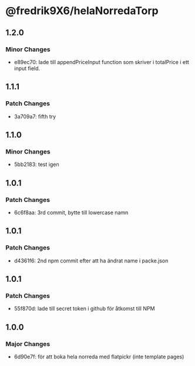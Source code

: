 # @fredrik9X6/helaNorredaTorp

## 1.2.0

### Minor Changes

- e89ec70: lade till appendPriceInput function som skriver i totalPrice i ett input field.

## 1.1.1

### Patch Changes

- 3a709a7: fifth try

## 1.1.0

### Minor Changes

- 5bb2183: test igen

## 1.0.1

### Patch Changes

- 6c6f8aa: 3rd commit, bytte till lowercase namn

## 1.0.1

### Patch Changes

- d4361f6: 2nd npm commit efter att ha ändrat name i packe.json

## 1.0.1

### Patch Changes

- 55f870d: lade till secret token i github för åtkomst till NPM

## 1.0.0

### Major Changes

- 6d90e7f: för att boka hela norreda med flatpickr (inte template pages)
